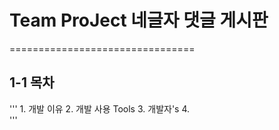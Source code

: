 # Team ProJect 네글자 댓글 게시판
================================

## 1-1 목차
'''
    1.  개발 이유
    2.  개발 사용 Tools
    3.  개발자's
    4.   
'''
